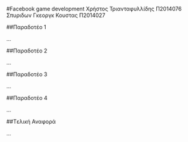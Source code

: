 #Facebook game development
Χρήστος Τριανταφυλλίδης
Π2014076
Σπυριδων Γκεοργκ Κουστας
Π2014027

##Παραδοτέο 1

...

##Παραδοτέο 2

…

##Παραδοτέο 3

...

##Παραδοτέο 4

...

##Tελική Αναφορά

...
